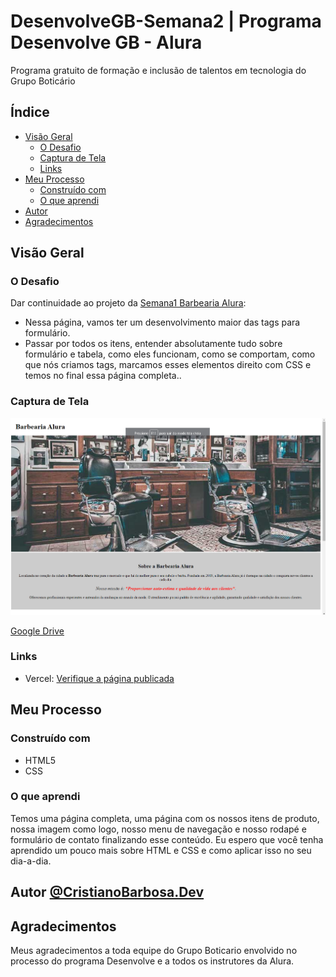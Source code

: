 # DesenvolveGB-Semana2 | Programa Desenvolve GB - Alura 

Programa gratuito de formação e inclusão de talentos em tecnologia do Grupo Boticário
 

## Índice

- [Visão Geral](#Visão-Geral)
  - [O Desafio](#O-Desafio)
  - [Captura de Tela](#Captura-de-Tela)
  - [Links](#links)
- [Meu Processo](#Meu-Processo)
  - [Construído com](#Construído-com)
  - [O que aprendi](#O-i-learned)
- [Autor](#Autor)
- [Agradecimentos](#Agradecimentos)

## Visão Geral

### O Desafio

Dar continuidade ao projeto da [Semana1 Barbearia Alura](https://github.com/cristianosbarbosadev/DesenvolveGB-Semana1):

- Nessa página, vamos ter um desenvolvimento maior das tags para formulário.
- Passar por todos os itens, entender absolutamente tudo sobre formulário e tabela, como eles funcionam, como se comportam, como que nós criamos tags, marcamos esses elementos direito com CSS e temos no final essa página completa..

### Captura de Tela

![](https://github.com/cristianosbarbosadev/DesenvolveGB-Semana1/blob/473aa6434d868b02cc3ed36039b207e4fbe4ffb7/captura_barbearia.png)

[Google Drive](https://drive.google.com/file/d/1aCWiJtwp93kT8X65MRffxP_TSkGICueo/view?usp=share_link)


### Links

- Vercel: [Verifique a página publicada](https://desenvolve-gb-semana2.vercel.app/)

## Meu Processo

### Construído com

- HTML5
- CSS

### O que aprendi

Temos uma página completa, uma página com os nossos itens de produto, nossa imagem como logo, nosso menu de navegação e nosso rodapé e formulário de contato finalizando esse conteúdo. Eu espero que você tenha aprendido um pouco mais sobre HTML e CSS e como aplicar isso no seu dia-a-dia.

## Autor [@CristianoBarbosa.Dev](https://www.linkedin.com/in/cristianosantosbarbosa/)

## Agradecimentos

Meus agradecimentos a toda equipe do Grupo Boticario envolvido no processo do programa Desenvolve e a todos os instrutores da Alura.
